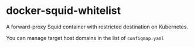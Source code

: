 # docker-squid-whitelist
A forward-proxy Squid container with restricted destination on Kubernetes.

You can manage target host domains in the list of <code>configmap.yaml<code>
